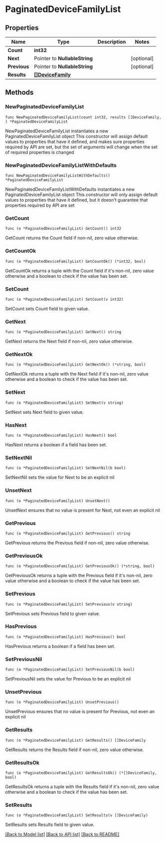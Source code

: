 # PaginatedDeviceFamilyList

## Properties

Name | Type | Description | Notes
------------ | ------------- | ------------- | -------------
**Count** | **int32** |  | 
**Next** | Pointer to **NullableString** |  | [optional] 
**Previous** | Pointer to **NullableString** |  | [optional] 
**Results** | [**[]DeviceFamily**](DeviceFamily.md) |  | 

## Methods

### NewPaginatedDeviceFamilyList

`func NewPaginatedDeviceFamilyList(count int32, results []DeviceFamily, ) *PaginatedDeviceFamilyList`

NewPaginatedDeviceFamilyList instantiates a new PaginatedDeviceFamilyList object
This constructor will assign default values to properties that have it defined,
and makes sure properties required by API are set, but the set of arguments
will change when the set of required properties is changed

### NewPaginatedDeviceFamilyListWithDefaults

`func NewPaginatedDeviceFamilyListWithDefaults() *PaginatedDeviceFamilyList`

NewPaginatedDeviceFamilyListWithDefaults instantiates a new PaginatedDeviceFamilyList object
This constructor will only assign default values to properties that have it defined,
but it doesn't guarantee that properties required by API are set

### GetCount

`func (o *PaginatedDeviceFamilyList) GetCount() int32`

GetCount returns the Count field if non-nil, zero value otherwise.

### GetCountOk

`func (o *PaginatedDeviceFamilyList) GetCountOk() (*int32, bool)`

GetCountOk returns a tuple with the Count field if it's non-nil, zero value otherwise
and a boolean to check if the value has been set.

### SetCount

`func (o *PaginatedDeviceFamilyList) SetCount(v int32)`

SetCount sets Count field to given value.


### GetNext

`func (o *PaginatedDeviceFamilyList) GetNext() string`

GetNext returns the Next field if non-nil, zero value otherwise.

### GetNextOk

`func (o *PaginatedDeviceFamilyList) GetNextOk() (*string, bool)`

GetNextOk returns a tuple with the Next field if it's non-nil, zero value otherwise
and a boolean to check if the value has been set.

### SetNext

`func (o *PaginatedDeviceFamilyList) SetNext(v string)`

SetNext sets Next field to given value.

### HasNext

`func (o *PaginatedDeviceFamilyList) HasNext() bool`

HasNext returns a boolean if a field has been set.

### SetNextNil

`func (o *PaginatedDeviceFamilyList) SetNextNil(b bool)`

 SetNextNil sets the value for Next to be an explicit nil

### UnsetNext
`func (o *PaginatedDeviceFamilyList) UnsetNext()`

UnsetNext ensures that no value is present for Next, not even an explicit nil
### GetPrevious

`func (o *PaginatedDeviceFamilyList) GetPrevious() string`

GetPrevious returns the Previous field if non-nil, zero value otherwise.

### GetPreviousOk

`func (o *PaginatedDeviceFamilyList) GetPreviousOk() (*string, bool)`

GetPreviousOk returns a tuple with the Previous field if it's non-nil, zero value otherwise
and a boolean to check if the value has been set.

### SetPrevious

`func (o *PaginatedDeviceFamilyList) SetPrevious(v string)`

SetPrevious sets Previous field to given value.

### HasPrevious

`func (o *PaginatedDeviceFamilyList) HasPrevious() bool`

HasPrevious returns a boolean if a field has been set.

### SetPreviousNil

`func (o *PaginatedDeviceFamilyList) SetPreviousNil(b bool)`

 SetPreviousNil sets the value for Previous to be an explicit nil

### UnsetPrevious
`func (o *PaginatedDeviceFamilyList) UnsetPrevious()`

UnsetPrevious ensures that no value is present for Previous, not even an explicit nil
### GetResults

`func (o *PaginatedDeviceFamilyList) GetResults() []DeviceFamily`

GetResults returns the Results field if non-nil, zero value otherwise.

### GetResultsOk

`func (o *PaginatedDeviceFamilyList) GetResultsOk() (*[]DeviceFamily, bool)`

GetResultsOk returns a tuple with the Results field if it's non-nil, zero value otherwise
and a boolean to check if the value has been set.

### SetResults

`func (o *PaginatedDeviceFamilyList) SetResults(v []DeviceFamily)`

SetResults sets Results field to given value.



[[Back to Model list]](../README.md#documentation-for-models) [[Back to API list]](../README.md#documentation-for-api-endpoints) [[Back to README]](../README.md)


